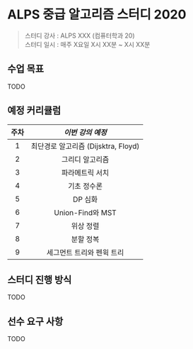 # ALPS 중급 알고리즘 스터디 2020

> 스터디 강사 : ALPS XXX (컴퓨터학과 20)<br>스터디 일시 : 매주 X요일 X시 XX분 ~ X시 XX분

## 수업 목표

TODO

## 예정 커리큘럼

| 주차 |          *이번 강의 예정*           |
| :--: | :---------------------------------: |
|  1   | 최단경로 알고리즘 (Dijsktra, Floyd) |
|  2   |           그리디 알고리즘           |
|  3   |           파라메트릭 서치           |
|  4   |             기초 정수론             |
|  5   |               DP 심화               |
|  6   |          Union-Find와 MST           |
|  7   |              위상 정렬              |
|  8   |              분할 정복              |
|  9   |      세그먼트 트리와 펜윅 트리      |


## 스터디 진행 방식
TODO

## 선수 요구 사항
TODO